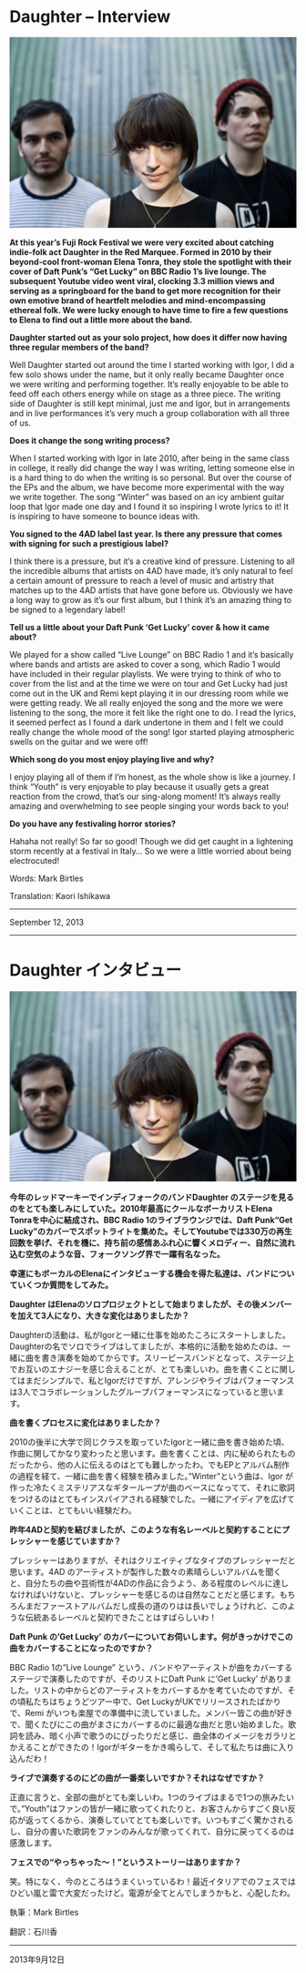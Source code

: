 # Daughter – Interview

<img src="/Images/daughter1tim.jpg">

**At this year’s Fuji Rock Festival we were very excited about catching indie-folk act Daughter in the Red Marquee. Formed in 2010 by their beyond-cool front-woman Elena Tonra, they stole the spotlight with their cover of Daft Punk’s “Get Lucky” on BBC Radio 1’s live lounge. The subsequent Youtube video went viral, clocking 3.3 million views and serving as a springboard for the band to get more recognition for their own emotive brand of heartfelt melodies and mind-encompassing ethereal folk. We were lucky enough to have time to fire a few questions to Elena to find out a little more about the band.**

**Daughter started out as your solo project, how does it differ now having three regular members of the band?**

Well Daughter started out around the time I started working with Igor, I did a few solo shows under the name, but it only really became Daughter once we were writing and performing together. It’s really enjoyable to be able to feed off each others energy while on stage as a three piece. The writing side of Daughter is still kept minimal, just me and Igor, but in arrangements and in live performances it’s very much a group collaboration with all three of us.

**Does it change the song writing process?**

When I started working with Igor in late 2010, after being in the same class in college, it really did change the way I was writing, letting someone else in is a hard thing to do when the writing is so personal. But over the course of the EPs and the album, we have become more experimental with the way we write together. The song “Winter” was based on an icy ambient guitar loop that Igor made one day and I found it so inspiring I wrote lyrics to it! It is inspiring to have someone to bounce ideas with.

**You signed to the 4AD label last year. Is there any pressure that comes with signing for such a prestigious label?**

I think there is a pressure, but it’s a creative kind of pressure. Listening to all the incredible albums that artists on 4AD have made, it’s only natural to feel a certain amount of pressure to reach a level of music and artistry that matches up to the 4AD artists that have gone before us. Obviously we have a long way to grow as it’s our first album, but I think it’s an amazing thing to be signed to a legendary label!

**Tell us a little about your Daft Punk ‘Get Lucky’ cover & how it came about?**

We played for a show called “Live Lounge” on BBC Radio 1 and it’s basically where bands and artists are asked to cover a song, which Radio 1 would have included in their regular playlists. We were trying to think of who to cover from the list and at the time we were on tour and Get Lucky had just come out in the UK and Remi kept playing it in our dressing room while we were getting ready. We all really enjoyed the song and the more we were listening to the song, the more it felt like the right one to do. I read the lyrics, it seemed perfect as I found a dark undertone in them and I felt we could really change the whole mood of the song! Igor started playing atmospheric swells on the guitar and we were off!

**Which song do you most enjoy playing live and why?**

I enjoy playing all of them if I’m honest, as the whole show is like a journey. I think “Youth” is very enjoyable to play because it usually gets a great reaction from the crowd, that’s our sing-along moment! It’s always really amazing and overwhelming to see people singing your words back to you!

**Do you have any festivaling horror stories?**

Hahaha not really! So far so good! Though we did get caught in a lightening storm recently at a festival in Italy… So we were a little worried about being electrocuted!

Words: Mark Birtles

Translation: Kaori Ishikawa

---

September 12, 2013

* * *

# Daughter インタビュー

<img src="/Images/daughter1tim.jpg">

**今年のレッドマーキーでインディフォークのバンドDaughter のステージを見るのをとても楽しみにしていた。2010年最高にクールなボーカリストElena Tonraを中心に結成され、BBC Radio 1のライブラウンジでは、Daft Punk“Get Lucky”のカバーでスポットライトを集めた。そしてYoutubeでは330万の再生回数を挙げ、それを機に、持ち前の感情あふれ心に響くメロディー、自然に流れ込む空気のような音、フォークソング界で一躍有名なった。**

**幸運にもボーカルのElenaにインタビューする機会を得た私達は、バンドについていくつか質問をしてみた。**

**Daughter はElenaのソロプロジェクトとして始まりましたが、その後メンバーを加えて3人になり、大きな変化はありましたか？**

Daughterの活動は、私がIgorと一緒に仕事を始めたころにスタートしました。Daughterの名でソロでライブはしてましたが、本格的に活動を始めたのは、一緒に曲を書き演奏を始めてからです。スリーピースバンドとなって、ステージ上でお互いのエナジーを感じ合えることが、とても楽しいわ。曲を書くことに関してはまだシンプルで、私とIgorだけですが、アレンジやライブはパフォーマンスは3人でコラボレーションしたグループパフォーマンスになっていると思います。

**曲を書くプロセスに変化はありましたか？**

2010の後半に大学で同じクラスを取っていたIgorと一緒に曲を書き始めた頃、作曲に関してかなり変わったと思います。曲を書くことは、内に秘められたものだったから、他の人に伝えるのはとても難しかったわ。でもEPとアルバム制作の過程を経て、一緒に曲を書く経験を積みました。”Winter”という曲は、Igor が作った冷たくミステリアスなギターループが曲のベースになってて、それに歌詞をつけるのはとてもインスパイアされる経験でした。一緒にアイディアを広げていくことは、とてもいい経験だわ。

**昨年4ADと契約を結びましたが、このような有名レーベルと契約することにプレッシャーを感じていますか？**

プレッシャーはありますが、それはクリエイティブなタイプのプレッシャーだと思います。4AD のアーティストが製作した数々の素晴らしいアルバムを聞くと、自分たちの曲や芸術性が4ADの作品に合うよう、ある程度のレベルに達しなければいけないと、プレッシャーを感じるのは自然なことだと感じます。もちろんまだファーストアルバムだし成長の道のりはは長いでしょうけれど、このような伝統あるレーベルと契約できたことはすばらしいわ！

**Daft Punk の’Get Lucky’ のカバーについてお伺いします。何がきっかけでこの曲をカバーすることになったのですか？**

BBC Radio 1の”Live Lounge” という、バンドやアーティストが曲をカバーするステージで演奏したのですが、そのリストにDaft Punk に’Get Lucky’ がありました。リストの中からどのアーティストをカバーするかを考ていたのですが、その頃私たちはちょうどツアー中で、Get LuckyがUKでリリースされたばかりで、Remi がいつも楽屋での準備中に流していました。メンバー皆この曲が好きで、聞くたびにこの曲がまさにカバーするのに最適な曲だと思い始めました。歌詞を読み、暗く小声で歌うのにぴったりだと感じ、曲全体のイメージをガラリとかえることができたの！Igorがギターをかき鳴らして、そして私たちは曲に入り込んだわ！

**ライブで演奏するのにどの曲が一番楽しいですか？それはなぜですか？**

正直に言うと、全部の曲がとても楽しいわ。1つのライブはまるで1つの旅みたいで。”Youth”はファンの皆が一緒に歌ってくれたりと、お客さんからすごく良い反応が返ってくるから、演奏していてとても楽しいです。いつもすごく驚かされるし、自分の書いた歌詞をファンのみんなが歌ってくれて、自分に戻ってくるのは感激します。

**フェスでの“やっちゃった～！”というストーリーはありますか？**

笑。特になく、今のところはうまくいっているわ！最近イタリアでのフェスではひどい嵐と雷で大変だったけど。電源が全てとんでしまうかもと、心配したわ。

執筆：Mark Birtles

翻訳：石川香

---

2013年9月12日
